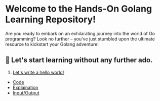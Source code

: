 # Welcome to the Hands-On Golang Learning Repository!

Are you ready to embark on an exhilarating journey into the world of Go programming? Look no further – you've just stumbled upon the ultimate resource to kickstart your Golang adventure!

## 🚀 Let's start learning without any further ado.

1. [Let's write a hello world!](tutorial/hello%20world/)
- [Code](tutorial/hello%20world/main.go)
- [Explaination](tutorial/hello%20world/logic.md)
- [Input/Output](tutorial/hello%20world/io.md)
